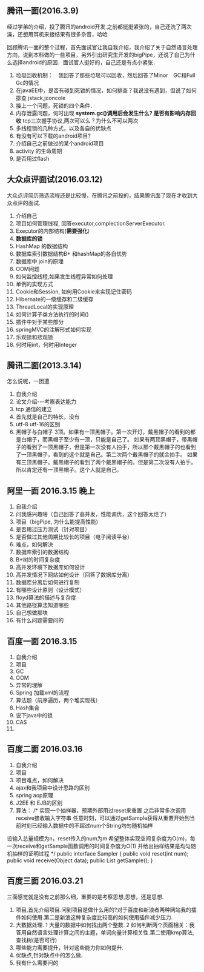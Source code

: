 
## 腾讯一面(2016.3.9)
经过学弟的介绍，投了腾讯的android开发.之前都挺挺紧张的，自己还洗了两次澡，还想用耳机来接结果有很多杂音，哈哈

回顾腾讯一面的整个过程，首先面试官让我自我介绍，我介绍了关于自然语言处理方向，说到本科做的一些项目，另外引出研究生开发的bigPipe，还说了自己为什么选择android的原因．面试官人挺好的，自己还是有点小紧张．
1. 垃圾回收机制：　我回答了那些垃圾可以回收，然后回答了Minor　GC和Full Gc的情况
2. 在javaEE中，是否有碰到死锁的情况，如何排查？我说没有遇到，但说了如何排查 jstack,jconcole
3. 接上一个问题，死锁的四个条件．
4. 内存泄露问题，何时出现
**system.gc()调用后会发生什么? 是否有影响内存回收**
tcp三次握手协议,两次可以么？为什么不可以两次
5. 多线程锁的几种方式，以及各自的优缺点
6. 有没有可以下载的android项目?　
7. 介绍自己之前做过的某个android项目
8. activity 的生命周期
9. 是否用过flash

## 大众点评面试(2016.03.12)
大众点评简历筛选流程还是比较慢，在腾讯之前投的，结果腾讯面了现在才收到大众点评的面试.
1. 介绍自己
2. 项目如何管理线程, 回答executor,complectionServerExecutor.
3. Executor的内部结构(**需要强化**)
4. **数据库的锁**
5. HashMap 的数据结构
6. 数据库索引数据结构B+ 和hashMap的各自优势
7. 数据库中 join的原理
8.  OOM问题
9. 如何监控线程,如果发生线程异常如何处理
10. 单例的实现方式
11. Cookie和Session, 如何用Cookie来实现记住密码
12. Hibernate的一级缓存和二级缓存
13. ThreadLocal的实现原理
14. 如何计算子类方法执行的时间()
15. 插件中对于某些部分
16. springMVC的注解形式如何实现
17. 乐观锁和悲观锁
18. 何时用int，何时用Integer

## 腾讯二面(2013.3.14)
怎么说呢，一团遭
1. 自我介绍
2. 论文介绍---考察表达能力
3. tcp 通信的建立
4. 首先就是自己的特长，没有
5. utf-8 utf-16的区别
6. 黑帽子与白帽子 
3顶。如果有一顶黑帽子。第一次开灯，戴黑帽子的看到的都是白帽子，而黑帽子至少有一顶，只能是自己了。
如果有两顶黑帽子，带黑帽子的看到了一顶黑帽子，但是第一次没有人拍手，所以那个戴黑帽子的也看到了一顶黑帽子，看到的这个就是自己。第二次两个戴黑帽子的就会拍手。
如果有三顶黑帽子。戴黑帽子的看到了两个戴黑帽子的。但是第二次没有人拍手。所以肯定还有一顶黑帽子。这个人就是自己。

## 阿里一面 2016.3.15 晚上
1. 自我介绍
2. 问我感兴趣啥（自己回答了高并发，性能调优，这个回答太烂了）
3. 项目（bigPipe, 为什么能提高性能)
4. 是否用过压力测试（针对项目）
5. 是否做过其他周期比较长的项目（电子阅读平台）
6. 难点，如何解决
7. 数据库索引的数据结构
8. B+树的时间复杂度
9. 高并发环境下数据库如何设计
10. 高并发情况下网站如何设计（回答了数据库分离）
11. 数据库分离后如何进行复制
12. 有哪些设计原则（设计模式）
13. floyd算法的描述与复杂度
14. 其他路径算法知道哪些
15. 自己想做那块
16. 有什么问题需要问的


## 百度一面 2016.3.15
1. 自我介绍
2. 项目
3. GC
4. OOM
5. 异常的理解
6. Spring 加载xml的流程
7. 算法题（前序遍历，两个堆实现栈）
8. Hash集合
9. 说下java中的锁
10. CAS
11. 

## 百度二面 2016.03.16
1. 自我介绍
2. 项目
3. 项目难点，如何解决
4. ajax和我项目中设计思路的区别
5. spring aop原理
6. J2EE 和 EJB的区别
7. 算法：
/*
实现一个抽样器，预期外部用过reset来重置
之后非常多次调用receive接收输入字符串
任意时刻，可以通过getSample获得从重置开始到当前时刻已经输入数据中的不超过num个String均匀随机抽样

设输入总量规模为n，reset传入的num为m
希望整体实现空间复杂度为O(m)，每一次receive和getSample函数调用的时间复杂度为O(1)
并给出抽样结果是均匀随机抽样的证明过程
*/
public interface Sampler {
    public void reset(int num);
    public void receive(Object data);
    public List<Object> getSample();
}


## 百度三面 2016.03.21
三面感觉就是没有之前那么细，重要的是考察思想,思想，还是思想.
1. 项目,首先介绍项目.问到项目是做什么用的?对于百度和新浪者两种网站我的插件如何使用.第二是新浪这种复杂度比较高的如何使用插件减少压力.
2. 大数据处理. 1 大量的数据中如何找出两个整数. 2 如何判断两个页面相关：我答用自然语言处理计算之间的主题，单词向量计算相关性.第二使用kmp算法,查找树(是否可行)
3. 哪些能力需要提升，针对这些能力你如何提升.
4. 优缺点,针对缺点中的怎么做.
5. 我有什么需要问的






